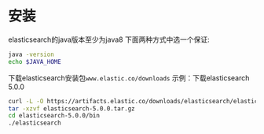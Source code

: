 # 安装

elasticsearch的java版本至少为java8
下面两种方式中选一个保证: 

```bash
java -version
echo $JAVA_HOME
```

下载elasticsearch安装包`www.elastic.co/downloads`
示例：下载elasticsearch 5.0.0 

```bash
curl -L -O https://artifacts.elastic.co/downloads/elasticsearch/elasticsearch-5.0.0.tar.gz
tar -xzvf elasticsearch-5.0.0.tar.gz
cd elasticsearch-5.0.0/bin
./elasticsearch
```
